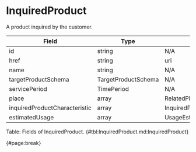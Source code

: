 <!--
    ATTENTION: This file was generated via gradle!
               Do NOT manually edit this file! Any such changes will be overwritten!
-->

# InquiredProduct

A product inquired by the customer.

| Field | Type | Format | Required |
| ------- | ------- | ------- | --- |
| id | string | N/A | No |
| href | string | uri | No |
| name | string | N/A | No |
| targetProductSchema | TargetProductSchema | N/A | No |
| servicePeriod | TimePeriod | N/A | No |
| place | array | RelatedPlaceRefOrValue | No |
| inquiredProductCharacteristic | array | InquiredProductCharacteristic | No |
| estimatedUsage | array | UsageEstimation | No |

Table: Fields of InquiredProduct. {#tbl:InquiredProduct.md:InquiredProduct}

{#page:break}
